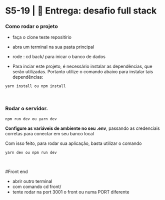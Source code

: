 # S5-19 | 🏁 Entrega: desafio full stack

### Como rodar o projeto

- faça o clone teste repositírio
- abra um terminal na sua pasta principal
- rode : cd back/ para inicar o banco de dados

- Para inciar este projeto, é necessário instalar as dependências, que serão utilizadas. Portanto utilize o comando abaixo para instalar tais dependências:

```
yarn install ou npm install
```

<br>

### Rodar o servidor.

```
npm run dev ou yarn dev
```

**Configure as variáveis de ambiente no seu .env**, passando as credenciais corretas para conectar em seu banco local

Com isso feito, para rodar sua aplicação, basta utilizar o comando

```
yarn dev ou npm run dev
```

<br>

#Front end

- abrir outro terminal
- com comando cd front/
- tente rodar na port 3001 o front ou numa PORT diferente
